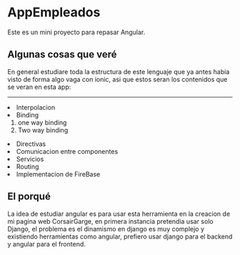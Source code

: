 # AppEmpleados
Este es un mini proyecto para repasar Angular. 

## Algunas cosas que veré
En general estudiare toda la estructura de este lenguaje que ya antes habia visto de forma algo vaga con ionic, asi que estos seran los contenidos que se veran en esta app:
<hr>
<li> Interpolacion
<li> Binding
<ol> 
  <li> one way binding
  <li> Two way binding
 </ol>
<li> Directivas
<li> Comunicacion entre componentes
<li> Servicios
<li> Routing
<li> Implementacion de FireBase

## El porqué
La idea de estudiar angular es para usar esta herramienta en la creacion de mi pagina web CorsairGarge, en primera instancia 
pretendia usar solo Django, el problema es el dinamismo en django es muy complejo y existiendo herramientas como angular, prefiero 
usar django para el backend y angular para el frontend.

